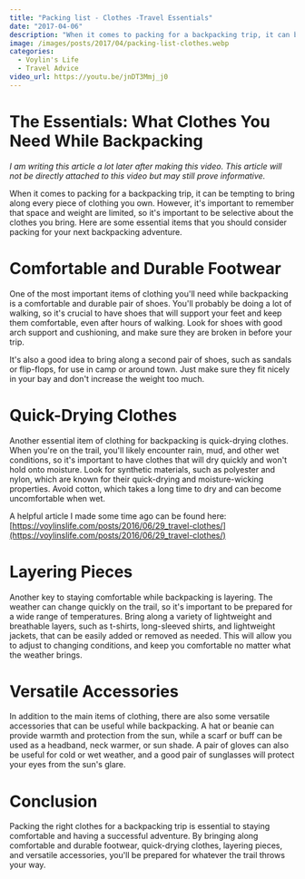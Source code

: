 ```yaml
---
title: "Packing list - Clothes -Travel Essentials"
date: "2017-04-06"
description: "When it comes to packing for a backpacking trip, it can be tempting to bring along every piece of clothing you own. However, it's important to remember that space and weight are limited, so it's important to be selective about the clothes you bring."
image: /images/posts/2017/04/packing-list-clothes.webp
categories:
  - Voylin's Life
  - Travel Advice
video_url: https://youtu.be/jnDT3Mmj_j0
---
```

# The Essentials: What Clothes You Need While Backpacking

*I am writing this article a lot later after making this video. This article will not be directly attached to this video but may still prove informative.*

When it comes to packing for a backpacking trip, it can be tempting to bring along every piece of clothing you own. However, it's important to remember that space and weight are limited, so it's important to be selective about the clothes you bring. Here are some essential items that you should consider packing for your next backpacking adventure.

# Comfortable and Durable Footwear

One of the most important items of clothing you'll need while backpacking is a comfortable and durable pair of shoes. You'll probably be doing a lot of walking, so it's crucial to have shoes that will support your feet and keep them comfortable, even after hours of walking. Look for shoes with good arch support and cushioning, and make sure they are broken in before your trip.

It's also a good idea to bring along a second pair of shoes, such as sandals or flip-flops, for use in camp or around town. Just make sure they fit nicely in your bay and don't increase the weight too much.

# Quick-Drying Clothes

Another essential item of clothing for backpacking is quick-drying clothes. When you're on the trail, you'll likely encounter rain, mud, and other wet conditions, so it's important to have clothes that will dry quickly and won't hold onto moisture. Look for synthetic materials, such as polyester and nylon, which are known for their quick-drying and moisture-wicking properties. Avoid cotton, which takes a long time to dry and can become uncomfortable when wet.

A helpful article I made some time ago can be found here: [https://voylinslife.com/posts/2016/06/29_travel-clothes/](https://voylinslife.com/posts/2016/06/29_travel-clothes/)

# Layering Pieces

Another key to staying comfortable while backpacking is layering. The weather can change quickly on the trail, so it's important to be prepared for a wide range of temperatures. Bring along a variety of lightweight and breathable layers, such as t-shirts, long-sleeved shirts, and lightweight jackets, that can be easily added or removed as needed. This will allow you to adjust to changing conditions, and keep you comfortable no matter what the weather brings.

# Versatile Accessories
In addition to the main items of clothing, there are also some versatile accessories that can be useful while backpacking. A hat or beanie can provide warmth and protection from the sun, while a scarf or buff can be used as a headband, neck warmer, or sun shade. A pair of gloves can also be useful for cold or wet weather, and a good pair of sunglasses will protect your eyes from the sun's glare.

# Conclusion

Packing the right clothes for a backpacking trip is essential to staying comfortable and having a successful adventure. By bringing along comfortable and durable footwear, quick-drying clothes, layering pieces, and versatile accessories, you'll be prepared for whatever the trail throws your way.